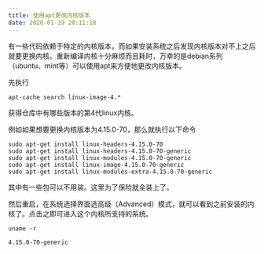 ```yaml
---
title: 使用apt更改内核版本
date: 2020-01-19 20:11:18
---
```


有一些代码依赖于特定的内核版本，而如果安装系统之后发现内核版本对不上之后就要更换内核。重新编译内核十分麻烦而且耗时，万幸的是debian系列（ubuntu、mint等）可以使用apt来方便地更改内核版本。

先执行
```
apt-cache search linux-image-4.*
```
获得仓库中有哪些版本的第4代linux内核。

例如如果想要更换内核版本为4.15.0-70，那么就执行以下命令

```shell
sudo apt-get install linux-headers-4.15.0-70
sudo apt-get install linux-headers-4.15.0-70-generic
sudo apt-get install linux-modules-4.15.0-70-generic
sudo apt-get install linux-image-4.15.0-70-generic
sudo apt-get install linux-modules-extra-4.15.0-70-generic
```

其中有一些包可以不用装。这里为了保险就全装上了。

然后重启，在系统选择界面选高级（Advanced）模式，就可以看到之前安装的内核了。点击之即可进入这个内核所支持的系统。

```shell
uname -r
```

```
4.15.0-70-generic
```
